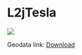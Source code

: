 # L2jTesla

[![](https://vistr.dev/badge?repo=elfocrash.l2jtesla&corners=square)](https://github.com/Elfocrash/L2jTesla)

Geodata link: [Download](http://www.4shared.com/archive/mxMx_GsGgm/l2d.html)
